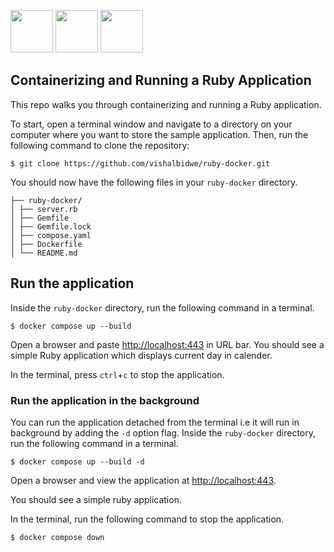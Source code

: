 <p align="left">
  <img src="https://www.docker.com/wp-content/uploads/2023/08/logo-guide-logos-1.svg" height="68"></img> 
  <img src="https://www.ruby-lang.org/images/header-ruby-logo.png" height="68"> </img> 
    <img src="https://www.docker.com/wp-content/uploads/2023/05/banner_2.0s-docker-compose-980x538.png" height="68"> </img> 
</p>

## Containerizing and Running a Ruby Application

This repo walks you through containerizing and running a Ruby application.

To start, open a terminal window and navigate to a directory on your computer where you want to store the sample application. Then, run the following command to clone the repository:

```console
$ git clone https://github.com/vishalbidwe/ruby-docker.git
```

You should now have the following files in your `ruby-docker` directory.

```text
├── ruby-docker/
│ ├── server.rb
│ ├── Gemfile
│ ├── Gemfile.lock
│ ├── compose.yaml
│ ├── Dockerfile
│ └── README.md
```

## Run the application

Inside the `ruby-docker` directory, run the following command in a
terminal.

```console
$ docker compose up --build
```

Open a browser and paste [http://localhost:443](http://localhost:443) in URL bar. You should see a simple Ruby application which displays current day in calender.

In the terminal, press `ctrl`+`c` to stop the application.

### Run the application in the background

You can run the application detached from the terminal i.e it will run in background by adding the `-d`
option flag. Inside the `ruby-docker` directory, run the following command
in a terminal.

```console
$ docker compose up --build -d
```

Open a browser and view the application at [http://localhost:443](http://localhost:443).

You should see a simple ruby application.

In the terminal, run the following command to stop the application.

```console
$ docker compose down
```
